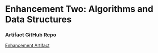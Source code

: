 
# Enhancement Two: Algorithms and Data Structures

### Artifact GitHub Repo
[Enhancement Artifact](https://github.com/ToxicSamN/ToxicSamN.github.io/blob/main/enhancements/SammyShuck__CS499_enhancement.py)
